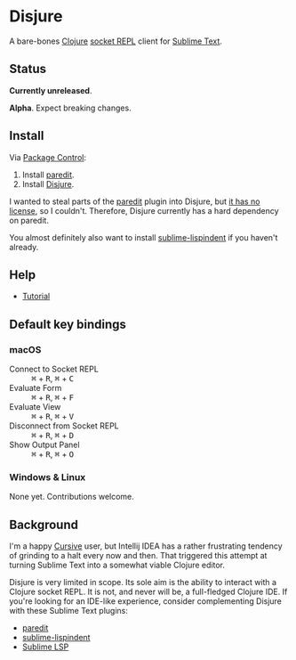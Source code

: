 # Disjure

A bare-bones [Clojure] [socket REPL] client for [Sublime Text].

## Status

**Currently unreleased**.

**Alpha**. Expect breaking changes.

## Install

Via [Package Control]:

1. Install [paredit].
2. Install [Disjure].

I wanted to steal parts of the [paredit] plugin into Disjure, but
[it has no license](https://github.com/odyssomay/paredit/issues/29), so I
couldn't. Therefore, Disjure currently has a hard dependency on paredit.

You almost definitely also want to install [sublime-lispindent] if you haven't
already.

## Help

* [Tutorial](doc/tutorial.md)

## Default key bindings

### macOS

<dl>
  <dt>Connect to Socket REPL<dt>
  <dd><kbd>⌘</kbd> + <kbd>R</kbd>, <kbd>⌘</kbd> + <kbd>C</kbd></dd>
  <dt>Evaluate Form<dt>
  <dd><kbd>⌘</kbd> + <kbd>R</kbd>, <kbd>⌘</kbd> + <kbd>F</kbd></dd>
  <dt>Evaluate View<dt>
  <dd><kbd>⌘</kbd> + <kbd>R</kbd>, <kbd>⌘</kbd> + <kbd>V</kbd></dd>
  <dt>Disconnect from Socket REPL<dt>
  <dd><kbd>⌘</kbd> + <kbd>R</kbd>, <kbd>⌘</kbd> + <kbd>D</kbd></dd>
  <dt>Show Output Panel<dt>
  <dd><kbd>⌘</kbd> + <kbd>R</kbd>, <kbd>⌘</kbd> + <kbd>O</kbd></dd>
</dl>

### Windows & Linux

None yet. Contributions welcome.

## Background

I'm a happy [Cursive] user, but Intellij IDEA has a rather frustrating tendency
of grinding to a halt every now and then. That triggered this attempt at
turning Sublime Text into a somewhat viable Clojure editor.

Disjure is very limited in scope. Its sole aim is the ability to interact
with a Clojure socket REPL. It is not, and never will be, a full-fledged Clojure
IDE. If you're looking for an IDE-like experience, consider complementing
Disjure with these Sublime Text plugins:

- [paredit]
- [sublime-lispindent]
- [Sublime LSP](https://github.com/sublimelsp/LSP/blob/master/docs/index.md#clojurea-nameclojure)

[clojure]: https://www.clojure.org
[Cursive]: https://cursive-ide.com
[Disjure]: https://github.com/eerohele/disjure
[Package Control]: https://www.packagecontrol.io
[paredit]: https://github.com/odyssomay/paredit
[socket REPL]: https://clojure.org/reference/repl_and_main
[sublime-lispindent]: https://github.com/odyssomay/sublime-lispindent
[Sublime Text]: https://www.sublimetext.com
